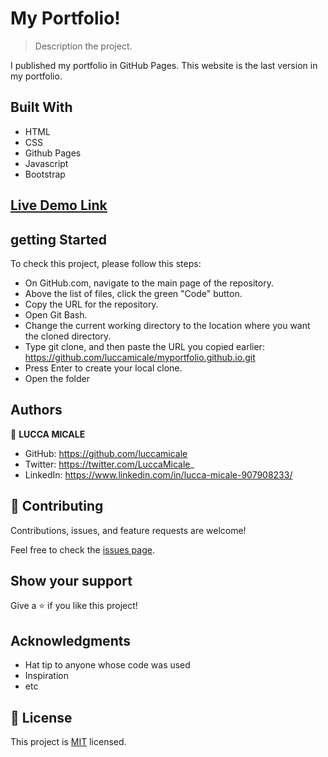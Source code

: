 # My Portfolio!


> Description the project.
  
  I published my portfolio in GitHub Pages. This website is the last version in my portfolio. 

## Built With

- HTML
- CSS
- Github Pages
- Javascript
- Bootstrap


## [Live Demo Link](https://luccamicale.github.io/MyPortfolio.github.io/)

  ## getting Started

  To check this project, please follow this steps:

- On GitHub.com, navigate to the main page of the repository.
- Above the list of files, click the green "Code" button.
- Copy the URL for the repository.
- Open Git Bash.
- Change the current working directory to the location where you want the cloned directory.
- Type git clone, and then paste the URL you copied earlier: https://github.com/luccamicale/myportfolio.github.io.git
- Press Enter to create your local clone.
- Open the folder

## Authors

👤 **LUCCA MICALE**

- GitHub: https://github.com/luccamicale
- Twitter: https://twitter.com/LuccaMicale_
- LinkedIn: https://www.linkedin.com/in/lucca-micale-907908233/


## 🤝 Contributing

Contributions, issues, and feature requests are welcome!

Feel free to check the [issues page](../../issues/).

## Show your support

Give a ⭐️ if you like this project!

## Acknowledgments

- Hat tip to anyone whose code was used
- Inspiration
- etc

## 📝 License

This project is [MIT](./LICENSE) licensed.




